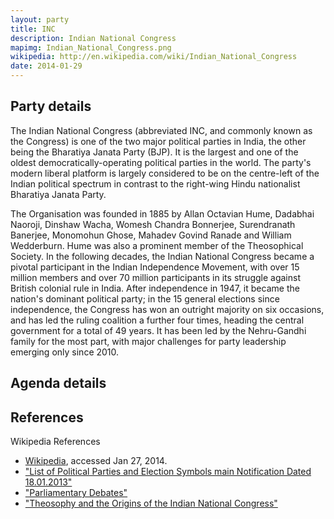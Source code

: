 ```yaml
---
layout: party
title: INC
description: Indian National Congress
mapimg: Indian_National_Congress.png
wikipedia: http://en.wikipedia.com/wiki/Indian_National_Congress
date: 2014-01-29
---
```

## Party details
The Indian National Congress (abbreviated INC, and commonly known as the Congress) is one of the two major political parties in India, the other being the Bharatiya Janata Party (BJP). It is the largest and one of the oldest democratically-operating political parties in the world. The party's modern liberal platform is largely considered to be on the centre-left of the Indian political spectrum in contrast to the right-wing Hindu nationalist Bharatiya Janata Party.

The Organisation was founded in 1885 by Allan Octavian Hume, Dadabhai Naoroji, Dinshaw Wacha, Womesh Chandra Bonnerjee, Surendranath Banerjee, Monomohun Ghose, Mahadev Govind Ranade and William Wedderburn. Hume was also a prominent member of the Theosophical Society. In the following decades, the Indian National Congress became a pivotal participant in the Indian Independence Movement, with over 15 million members and over 70 million participants in its struggle against British colonial rule in India. After independence in 1947, it became the nation's dominant political party; in the 15 general elections since independence, the Congress has won an outright majority on six occasions, and has led the ruling coalition a further four times, heading the central government for a total of 49 years. It has been led by the Nehru-Gandhi family for the most part, with major challenges for party leadership emerging only since 2010.


## Agenda details


## References
Wikipedia References
- [Wikipedia]({{page.wikipedia}}), accessed Jan 27, 2014.
- ["List of Political Parties and Election Symbols main Notification Dated 18.01.2013"][wiki1]
- ["Parliamentary Debates"][wiki2]
- ["Theosophy and the Origins of the Indian National Congress"][wiki3]

[wiki1]: http://eci.nic.in/eci_main/ElectoralLaws/OrdersNotifications/ElecSym19012013_eng.pdf
[wiki2]: http://books.google.co.in/books?id=VzM3AAAAIAAJ
[wiki3]: http://www.escholarship.org/uc/item/73b4862g?display=all
